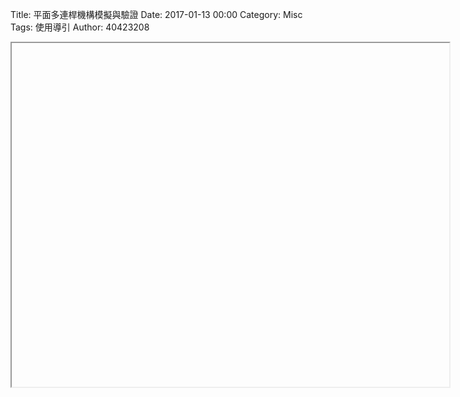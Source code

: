 Title: 平面多連桿機構模擬與驗證
Date: 2017-01-13 00:00
Category: Misc
Tags: 使用導引
Author: 40423208

<iframe src="Y:/tmp/123/w12/w12-1.html" width="700" height="550"></iframe>



